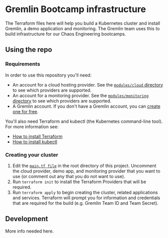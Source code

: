 # Gremlin Bootcamp infrastructure

The Terraform files here will help you build a Kubernetes cluster and install Gremlin, a demo application and monitoring. The Gremlin team uses this to build infrastructure for our Chaos Engineering bootcamps.

## Using the repo

### Requirements

In order to use this repository you'll need:

* An account for a cloud hosting provider. See the [`modules/cloud` directory](https://github.com/gremlin/bootcamp-infrastructure/tree/main/modules/cloud) to see which providers are supported.
* An account for a monitoring provider. See the [`modules/monitoring` directory](https://github.com/gremlin/bootcamp-infrastructure/tree/main/modules/monitoring) to see which providers are supported.
* A Gremlin account. If you don't have a Gremlin account, you can [create one for free](https://gremlin.com/free).

You'll also need Terraform and kubectl (the Kubernetes command-line tool). For more information see:

* [How to install Terraform](https://learn.hashicorp.com/tutorials/terraform/install-cli)
* [How to install kubectl](https://kubernetes.io/docs/tasks/tools/)

### Creating your cluster

1. Edit the [`main.tf file`](https://github.com/gremlin/bootcamp-infrastructure/blob/main/main.tf) in the root directory of this project. Uncomment the cloud provider, demo app, and monitoring provider that you want to use (or comment out any that you do not want to use).
1. Run `terraform init` to install the Terraform Providers that will be required.
1. Run `terraform apply` to begin creating the cluster, related applications and services. Terraform will prompt you for information and credentials that are required for the build (e.g. Gremlin Team ID and Team Secret).


## Development

More info needed here.
